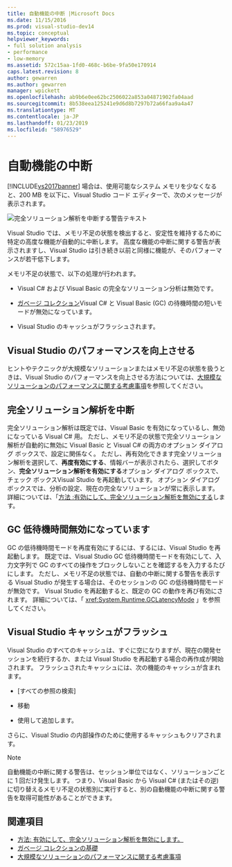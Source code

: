```yaml
---
title: 自動機能の中断 |Microsoft Docs
ms.date: 11/15/2016
ms.prod: visual-studio-dev14
ms.topic: conceptual
helpviewer_keywords:
- full solution analysis
- performance
- low-memory
ms.assetid: 572c15aa-1fd0-468c-b6be-9fa50e170914
caps.latest.revision: 8
author: gewarren
ms.author: gewarren
manager: wpickett
ms.openlocfilehash: ab9b6e0ee62bc2506022a853a04871902fa04aad
ms.sourcegitcommit: 8b538eea125241e9d6d8b7297b72a66faa9a4a47
ms.translationtype: MT
ms.contentlocale: ja-JP
ms.lasthandoff: 01/23/2019
ms.locfileid: "58976529"
---
```

# <a name="automatic-feature-suspension"></a>自動機能の中断
[!INCLUDE[vs2017banner](../includes/vs2017banner.md)]
場合は、使用可能なシステム メモリを少なくなると、200 MB を以下に、Visual Studio コード エディターで、次のメッセージが表示されます。

 ![完全ソリューション解析を中断する警告テキスト](../code-quality/media/fsa-alert.png "FSA_Alert")

 Visual Studio では、メモリ不足の状態を検出すると、安定性を維持するために特定の高度な機能が自動的に中断します。 高度な機能の中断に関する警告が表示されますし、Visual Studio は引き続き以前と同様に機能が、そのパフォーマンスが若干低下します。

 メモリ不足の状態で、以下の処理が行われます。

-   Visual C# および Visual Basic の完全なソリューション分析は無効です。

-   [ガベージ コレクション](http://msdn.microsoft.com/library/22b6cb97-0c80-4eeb-a2cf-5ed7655e37f9)Visual C# と Visual Basic (GC) の待機時間の短いモードが無効になっています。

-   Visual Studio のキャッシュがフラッシュされます。

## <a name="improve-visual-studio-performance"></a>Visual Studio のパフォーマンスを向上させる
 ヒントやテクニックが大規模なソリューションまたはメモリ不足の状態を扱うときは、Visual Studio のパフォーマンスを向上させる方法については、[大規模なソリューションのパフォーマンスに関する考慮事項](https://github.com/dotnet/roslyn/wiki/Performance-considerations-for-large-solutions)を参照してください。

## <a name="full-solution-analysis-suspended"></a>完全ソリューション解析を中断
 完全ソリューション解析は既定では、Visual Basic を有効になっているし、無効になっている Visual C# 用。 ただし、メモリ不足の状態で完全ソリューション解析が自動的に無効に Visual Basic と Visual C# の両方のオプション ダイアログ ボックスで、設定に関係なく。 ただし、再有効化できます完全ソリューション解析を選択して、**再度有効にする**、情報バーが表示されたら、選択してボタン、**完全ソリューション解析を有効にする**オプション ダイアログ ボックスで、チェック ボックスVisual Studio を再起動しています。 オプション ダイアログ ボックスでは、分析の設定、現在の完全なソリューションが常に表示します。 詳細については、「[方法 :有効にして、完全ソリューション解析を無効にする](../code-quality/how-to-enable-and-disable-full-solution-analysis-for-managed-code.md)します。

## <a name="gc-low-latency-disabled"></a>GC 低待機時間無効になっています
 GC の低待機時間モードを再度有効にするには、するには、Visual Studio を再起動します。  既定では、Visual Studio GC 低待機時間モードを有効にして、入力文字列で GC のすべての操作をブロックしないことを確認するを入力するたびにします。 ただし、メモリ不足の状態では、自動の中断に関する警告を表示する Visual Studio が発生する場合は、そのセッションの GC の低待機時間モードが無効です。 Visual Studio を再起動すると、既定の GC の動作を再び有効にされます。 詳細については、「 <xref:System.Runtime.GCLatencyMode> 」を参照してください。

## <a name="visual-studio-caches-flushed"></a>Visual Studio キャッシュがフラッシュ

Visual Studio のすべてのキャッシュは、すぐに空になりますが、現在の開発セッションを続行するか、または Visual Studio を再起動する場合の再作成が開始されます。 フラッシュされたキャッシュには、次の機能のキャッシュが含まれます。

-   [すべての参照の検索]

-   移動

-   使用して追加します。

さらに、Visual Studio の内部操作のために使用するキャッシュもクリアされます。

> [!NOTE]
> 自動機能の中断に関する警告は、セッション単位ではなく、ソリューションごとに 1 回だけ発生します。 つまり、Visual Basic から Visual C# (またはその逆) に切り替えるメモリ不足の状態別に実行すると、別の自動機能の中断に関する警告を取得可能性があることができます。

## <a name="see-also"></a>関連項目

- [方法: 有効にして、完全ソリューション解析を無効にします。](../code-quality/how-to-enable-and-disable-full-solution-analysis-for-managed-code.md)
- [ガベージ コレクションの基礎](http://msdn.microsoft.com/library/67c5a20d-1be1-4ea7-8a9a-92b0b08658d2)
- [大規模なソリューションのパフォーマンスに関する考慮事項](https://github.com/dotnet/roslyn/wiki/Performance-considerations-for-large-solutions)